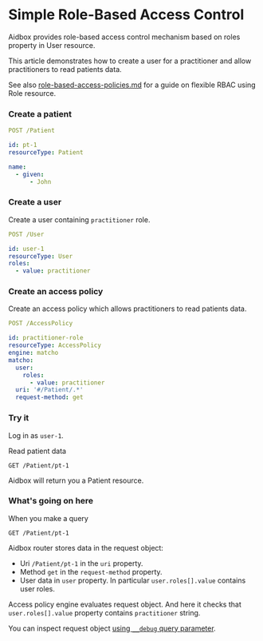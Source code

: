 # Simple Role-Based Access Control

Aidbox provides role-based access control mechanism based on roles property in User resource.

This article demonstrates how to create a user for a practitioner and allow practitioners to read patients data.

See also [role-based-access-policies.md](role-based-access-policies.md "mention") for a guide on flexible RBAC using Role resource.

### Create a patient

```yaml
POST /Patient

id: pt-1
resourceType: Patient

name:
  - given:
      - John
```

### Create a user

Create a user containing `practitioner` role.

```yaml
POST /User

id: user-1
resourceType: User
roles: 
  - value: practitioner
```

### Create an access policy

Create an access policy which allows practitioners to read patients data.

```yaml
POST /AccessPolicy

id: practitioner-role
resourceType: AccessPolicy
engine: matcho
matcho:
  user:
    roles:
      - value: practitioner
  uri: '#/Patient/.*'
  request-method: get
```

### Try it

Log in as `user-1`.

Read patient data

```http
GET /Patient/pt-1
```

Aidbox will return you a Patient resource.

### What's going on here

When you make a query

```
GET /Patient/pt-1
```

Aidbox router stores data in the request object:

* Uri `/Patient/pt-1` in the `uri` property.
* Method `get` in the `request-method` property.
* User data in `user` property. In particular `user.roles[].value` contains user roles.

Access policy engine evaluates request object. And here it checks that `user.roles[].value` property contains `practitioner` string.

You can inspect request object [using `__debug` query parameter](debug.md#\_\_debug-query-string-parameter).

